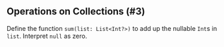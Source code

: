## Operations on Collections (#3)

Define the function `sum(list: List<Int?>)` to add up the nullable `Int`s in
`list`. Interpret `null` as zero.